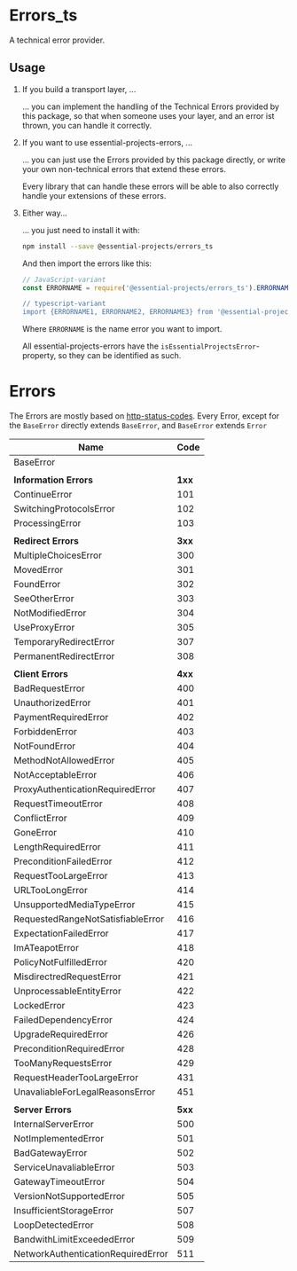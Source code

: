 # Errors_ts

A technical error provider.

## Usage

1. If you build a transport layer, ...

   ... you can implement the handling of the Technical Errors provided by this
   package, so that when someone uses your layer, and an error ist thrown, you
   can handle it correctly.

1. If you want to use essential-projects-errors, ...

   ... you can just use the Errors provided by this package directly, or write your
   own non-technical errors that extend these errors.

   Every library that can handle these errors will be able to also correctly handle
   your extensions of these errors.

1. Either way...

   ... you just need to install it with:

   ```bash
   npm install --save @essential-projects/errors_ts
   ```

   And then import the errors like this:

   ```js
   // JavaScript-variant
   const ERRORNAME = require('@essential-projects/errors_ts').ERRORNAME`

   // typescript-variant
   import {ERRORNAME1, ERRORNAME2, ERRORNAME3} from '@essential-projects/errors_ts';
   ```

   Where `ERRORNAME` is the name error you want to import.

   All essential-projects-errors have the `isEssentialProjectsError`-property, so they can be identified as such.

# Errors

The Errors are mostly based on
[http-status-codes](https://de.wikipedia.org/wiki/HTTP-Statuscode).
Every Error, except for the `BaseError` directly extends `BaseError`, and
`BaseError` extends `Error`


| Name                               | Code    |
| ---                                | ---     |
| BaseError                          |         |
|                                    |         |
| **Information Errors**             | **1xx** |
| ContinueError                      | 101     |
| SwitchingProtocolsError            | 102     |
| ProcessingError                    | 103     |
|                                    |         |
| **Redirect Errors**                | **3xx** |
| MultipleChoicesError               | 300     |
| MovedError                         | 301     |
| FoundError                         | 302     |
| SeeOtherError                      | 303     |
| NotModifiedError                   | 304     |
| UseProxyError                      | 305     |
| TemporaryRedirectError             | 307     |
| PermanentRedirectError             | 308     |
|                                    |         |
| **Client Errors**                  | **4xx** |
| BadRequestError                    | 400     |
| UnauthorizedError                  | 401     |
| PaymentRequiredError               | 402     |
| ForbiddenError                     | 403     |
| NotFoundError                      | 404     |
| MethodNotAllowedError              | 405     |
| NotAcceptableError                 | 406     |
| ProxyAuthenticationRequiredError   | 407     |
| RequestTimeoutError                | 408     |
| ConflictError                      | 409     |
| GoneError                          | 410     |
| LengthRequiredError                | 411     |
| PreconditionFailedError            | 412     |
| RequestTooLargeError               | 413     |
| URLTooLongError                    | 414     |
| UnsupportedMediaTypeError          | 415     |
| RequestedRangeNotSatisfiableError  | 416     |
| ExpectationFailedError             | 417     |
| ImATeapotError                     | 418     |
| PolicyNotFulfilledError            | 420     |
| MisdirectredRequestError           | 421     |
| UnprocessableEntityError           | 422     |
| LockedError                        | 423     |
| FailedDependencyError              | 424     |
| UpgradeRequiredError               | 426     |
| PreconditionRequiredError          | 428     |
| TooManyRequestsError               | 429     |
| RequestHeaderTooLargeError         | 431     |
| UnavaliableForLegalReasonsError    | 451     |
|                                    |         |
| **Server Errors**                  | **5xx** |
| InternalServerError                | 500     |
| NotImplementedError                | 501     |
| BadGatewayError                    | 502     |
| ServiceUnavaliableError            | 503     |
| GatewayTimeoutError                | 504     |
| VersionNotSupportedError           | 505     |
| InsufficientStorageError           | 507     |
| LoopDetectedError                  | 508     |
| BandwithLimitExceededError         | 509     |
| NetworkAuthenticationRequiredError | 511     |

